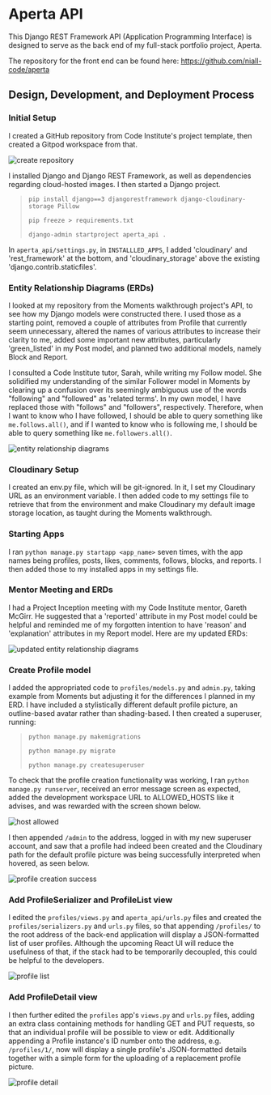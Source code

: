 # Aperta API

This Django REST Framework API (Application Programming Interface) is designed to serve as the back end of my full-stack portfolio project, Aperta.

The repository for the front end can be found here: https://github.com/niall-code/aperta

## Design, Development, and Deployment Process

### Initial Setup

I created a GitHub repository from Code Institute's project template, then created a Gitpod workspace from that.

![create repository](https://res.cloudinary.com/dlqwhxbeh/image/upload/v1728569430/create-aperta-api-repo_udtnd7.png)

I installed Django and Django REST Framework, as well as dependencies regarding cloud-hosted images. I then started a Django project.

> `pip install django==3 djangorestframework django-cloudinary-storage Pillow`
>
> `pip freeze > requirements.txt`
>
> `django-admin startproject aperta_api .`

In `aperta_api/settings.py`, in `INSTALLLED_APPS`, I added 'cloudinary' and 'rest_framework' at the bottom, and 'cloudinary_storage' above the existing 'django.contrib.staticfiles'.

### Entity Relationship Diagrams (ERDs)

I looked at my repository from the Moments walkthrough project's API, to see how my Django models were constructed there. I used those as a starting point, removed a couple of attributes from Profile that currently seem unnecessary, altered the names of various attributes to increase their clarity to me, added some important new attributes, particularly 'green_listed' in my Post model, and planned two additional models, namely Block and Report.

I consulted a Code Institute tutor, Sarah, while writing my Follow model. She solidified my understanding of the similar Follower model in Moments by clearing up a confusion over its seemingly ambiguous use of the words "following" and "followed" as 'related terms'. In my own model, I have replaced those with "follows" and "followers", respectively. Therefore, when I want to know who I have followed, I should be able to query something like `me.follows.all()`, and if I wanted to know who is following me, I should be able to query something like `me.followers.all()`.

![entity relationship diagrams](https://res.cloudinary.com/dlqwhxbeh/image/upload/v1729017520/aperta-erds_qkenrp.png)

### Cloudinary Setup

I created an env.py file, which will be git-ignored. In it, I set my Cloudinary URL as an environment variable. I then added code to my settings file to retrieve that from the environment and make Cloudinary my default image storage location, as taught during the Moments walkthrough.

### Starting Apps

I ran `python manage.py startapp <app_name>` seven times, with the app names being profiles, posts, likes, comments, follows, blocks, and reports. I then added those to my installed apps in my settings file.

### Mentor Meeting and ERDs

I had a Project Inception meeting with my Code Institute mentor, Gareth McGirr. He suggested that a 'reported' attribute in my Post model could be helpful and reminded me of my forgotten intention to have 'reason' and 'explanation' attributes in my Report model. Here are my updated ERDs:

![updated entity relationship diagrams](https://res.cloudinary.com/dlqwhxbeh/image/upload/v1729280770/aperta-erds-2_p1bx7m.png)


### Create Profile model

I added the appropriated code to `profiles/models.py` and `admin.py`, taking example from Moments but adjusting it for the differences I planned in my ERD. I have included a stylistically different default profile picture, an outline-based avatar rather than shading-based. I then created a superuser, running:

> `python manage.py makemigrations`
>
> `python manage.py migrate`
>
> `python manage.py createsuperuser`

To check that the profile creation functionality was working, I ran `python manage.py runserver`, received an error message screen as expected, added the development workspace URL to ALLOWED_HOSTS like it advises, and was rewarded with the screen shown below.

![host allowed](https://res.cloudinary.com/dlqwhxbeh/image/upload/v1729349063/dev-host-allowed_ygfpml.png)

I then appended `/admin` to the address, logged in with my new superuser account, and saw that a profile had indeed been created and the Cloudinary path for the default profile picture was being successfully interpreted when hovered, as seen below.

![profile creation success](https://res.cloudinary.com/dlqwhxbeh/image/upload/v1729349063/create-profile-success_uaz3bf.png)

### Add ProfileSerializer and ProfileList view

I edited the `profiles/views.py` and `aperta_api/urls.py` files and created the `profiles/serializers.py` and `urls.py` files, so that appending `/profiles/` to the root address of the back-end application will display a JSON-formatted list of user profiles. Although the upcoming React UI will reduce the usefulness of that, if the stack had to be temporarily decoupled, this could be helpful to the developers.

![profile list](https://res.cloudinary.com/dlqwhxbeh/image/upload/v1729434070/profile-list_wsbars.png)

### Add ProfileDetail view

I then further edited the `profiles` app's `views.py` and `urls.py` files, adding an extra class containing methods for handling GET and PUT requests, so that an individual profile will be possible to view or edit. Additionally appending a Profile instance's ID number onto the address, e.g. `/profiles/1/`, now will display a single profile's JSON-formatted details together with a simple form for the uploading of a replacement profile picture.

![profile detail](https://res.cloudinary.com/dlqwhxbeh/image/upload/v1729447518/profile-detail_zk84cw.png)
